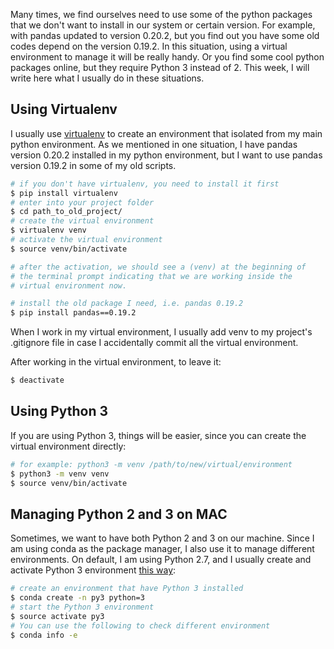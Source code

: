 Many times, we find ourselves need to use some of the python packages that we don't want to install in our system or certain version. For example, with pandas updated to version 0.20.2, but you find out you have some old codes depend on the version 0.19.2. In this situation, using a virtual environment to manage it will be really handy. Or you find some cool python packages online, but they require Python 3 instead of 2. This week, I will write here what I usually do in these situations. 

## Using Virtualenv

I usually use [virtualenv](https://virtualenv.pypa.io/en/stable/) to create an environment that isolated from my main python environment. As we mentioned in one situation, I have pandas version 0.20.2 installed in my python environment, but I want to use pandas version 0.19.2 in some of my old scripts.

```bash
# if you don't have virtualenv, you need to install it first
$ pip install virtualenv
# enter into your project folder
$ cd path_to_old_project/
# create the virtual environment
$ virtualenv venv
# activate the virtual environment
$ source venv/bin/activate

# after the activation, we should see a (venv) at the beginning of 
# the terminal prompt indicating that we are working inside the 
# virtual environment now. 

# install the old package I need, i.e. pandas 0.19.2
$ pip install pandas==0.19.2
```

When I work in my virtual environment, I usually add venv to my project's .gitignore file in case I accidentally commit all the virtual environment. 

After working in the virtual environment, to leave it:

```bash
$ deactivate
```

## Using Python 3

If you are using Python 3, things will be easier, since you can create the virtual environment directly:

```bash
# for example: python3 -m venv /path/to/new/virtual/environment
$ python3 -m venv venv
$ source venv/bin/activate
```

## Managing Python 2 and 3 on MAC

Sometimes, we want to have both Python 2 and 3 on our machine. Since I am using conda as the package manager, I also use it to manage different environments. On default, I am using Python 2.7, and I usually create and activate Python 3 environment [this way](https://conda.io/docs/py2or3.html):

```bash
# create an environment that have Python 3 installed
$ conda create -n py3 python=3
# start the Python 3 environment
$ source activate py3
# You can use the following to check different environment
$ conda info -e
```

